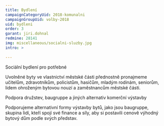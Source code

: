 ```yaml
---
title: Bydlení
campaignCategoryUid: 2018-komunalni
campaignGroupUid: volby-2018
uid: bydleni
order: 3
garant: jiri.dohnal
redmine: 28141
img: miscellaneous/socialni-sluzby.jpg
intro: >
  
---
```


Sociální bydlení pro potřebné

Uvolněné byty ve vlastnictví městské části přednostně pronajmeme učitelům, zdravotníkům, policistům, hasičům, mladým rodinám, seniorům, lidem ohroženým bytovou nouzí a zaměstnancům městské části.

Podpora družstev, baugruppe a jiných alternativ komerční výstavby

Podporujeme alternativní formy výstavby bytů, jako jsou baugruppe, skupina lidí, kteří spojí své finance a síly, aby si postavili cenově výhodný bytový dům podle svých představ.
